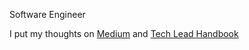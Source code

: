 Software Engineer

I put my thoughts on [Medium](https://jamiewen00.medium.com/) and [Tech Lead Handbook](https://jamiewen00.gitbook.io/tech-lead-handbook/)
